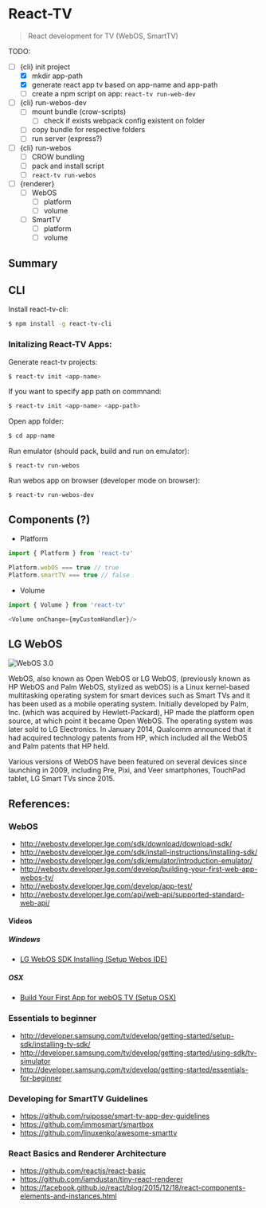 # React-TV

> React development for TV (WebOS, SmartTV)

TODO:

- [ ] {cli} init project
  - [x] mkdir app-path
  - [x] generate react app tv based on app-name and app-path
  - [ ] create a npm script on app: `react-tv run-web-dev`
- [ ] {cli} run-webos-dev
  - [ ] mount bundle (crow-scripts)
    - [ ] check if exists webpack config existent on folder
  - [ ] copy bundle for respective folders
  - [ ] run server (express?)
- [ ] {cli} run-webos
  - [ ] CROW bundling
  - [ ] pack and install script
  - [ ] `react-tv run-webos`
- [ ] {renderer}
  - [ ] WebOS
    - [ ] platform
    - [ ] volume
  - [ ] SmartTV
    - [ ] platform
    - [ ] volume

## Summary


## CLI

Install react-tv-cli:

```bash
$ npm install -g react-tv-cli
```

### Initalizing React-TV Apps:

Generate react-tv projects:

```bash
$ react-tv init <app-name>
```

If you want to specify app path on commnand:

```bash
$ react-tv init <app-name> <app-path>
```

Open app folder:

```bash
$ cd app-name
```

Run emulator (should pack, build and run on emulator):

```
$ react-tv run-webos
```

Run webos app on browser (developer mode on browser):

```
$ react-tv run-webos-dev
```

## Components (?)

- Platform

```js
import { Platform } from 'react-tv'

Platform.webOS === true // true
Platform.smartTV === true // false
```

- Volume

```js
import { Volume } from 'react-tv'

<Volume onChange={myCustomHandler}/>
```

## LG WebOS

![WebOS 3.0](https://i.ytimg.com/vi/tsRrFehUPEA/maxresdefault.jpg)

WebOS, also known as Open WebOS or LG WebOS, (previously known as HP WebOS and Palm WebOS, stylized as webOS) is a Linux kernel-based multitasking operating system for smart devices such as Smart TVs and it has been used as a mobile operating system. Initially developed by Palm, Inc. (which was acquired by Hewlett-Packard), HP made the platform open source, at which point it became Open WebOS. The operating system was later sold to LG Electronics. In January 2014, Qualcomm announced that it had acquired technology patents from HP, which included all the WebOS and Palm patents that HP held.

Various versions of WebOS have been featured on several devices since launching in 2009, including Pre, Pixi, and Veer smartphones, TouchPad tablet, LG Smart TVs since 2015.

## References:

### WebOS

- http://webostv.developer.lge.com/sdk/download/download-sdk/
- http://webostv.developer.lge.com/sdk/install-instructions/installing-sdk/
- http://webostv.developer.lge.com/sdk/emulator/introduction-emulator/
- http://webostv.developer.lge.com/develop/building-your-first-web-app-webos-tv/
- http://webostv.developer.lge.com/develop/app-test/
- http://webostv.developer.lge.com/api/web-api/supported-standard-web-api/

#### Videos

##### Windows

- [LG WebOS SDK Installing (Setup Webos IDE)](https://www.youtube.com/watch?v=4l-3ZdRkRgc)

##### OSX

- [Build Your First App for webOS TV (Setup OSX)](https://www.youtube.com/watch?v=DXOCbt6oTmk)

### Essentials to beginner

- http://developer.samsung.com/tv/develop/getting-started/setup-sdk/installing-tv-sdk/
- http://developer.samsung.com/tv/develop/getting-started/using-sdk/tv-simulator
- http://developer.samsung.com/tv/develop/getting-started/essentials-for-beginner

### Developing for SmartTV Guidelines

- https://github.com/ruiposse/smart-tv-app-dev-guidelines
- https://github.com/immosmart/smartbox
- https://github.com/linuxenko/awesome-smarttv

### React Basics and Renderer Architecture
- https://github.com/reactjs/react-basic
- https://github.com/iamdustan/tiny-react-renderer
- https://facebook.github.io/react/blog/2015/12/18/react-components-elements-and-instances.html
